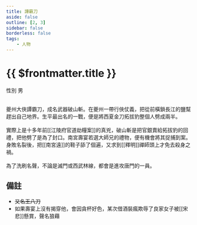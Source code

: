 ```yaml
---
title: 譚霸刀
aside: false
outline: [2, 3]
sidebar: false
borderless: false
tags:
    - 人物
---
```


# {{ $frontmatter.title }}

<ChTabs position="bottom">
	<ChTab title="譚霸刀">
		<Ch src='/images/characters/special801/normal.webp' position='right'/>
		<ChName nameZh='譚霸刀' nameEn='Tan Ba Dao' position='right' />
		<ChTable>
			<ChTr>
				<ChTd isTitle=true>
					性別
				</ChTd>
				<ChTd>
					男
				</ChTd>
			</ChTr>
		</ChTable>
	</ChTab>
</ChTabs>
<br><br>

夔州大俠譚霸刀，成名武器破山斬。在夔州一帶行俠仗義，把從前橫鎖長江的鹽幫趕出自己地界。生平最出名的一戰，便是將西夏金刀拓拔豹整個人劈成兩半。
<br><br>
實際上是十多年前[[江陵府官道劫糧案]]的真兇，破山斬是把官銀賣給拓拔豹的回禮，把他劈了是為了封口。南宮壽宴若選大師兄的禮物，便有機會將其捉捕到案。身敗名裂後，把[[南宮遠]]的鞋子舔了個遍，又求到[[釋明]]禪師頭上才免去殺身之禍。
<br><br>
為了洗刷名聲，不論是滅門或西武林線，都會是進攻唐門的一員。

## 備註

-   ~~又名王八刀~~
-   如果壽宴上沒有揭穿他，會因貪杯好色，某次借酒裝瘋欺辱了良家女子被[[宋悲]]懸賞，聲名狼藉
